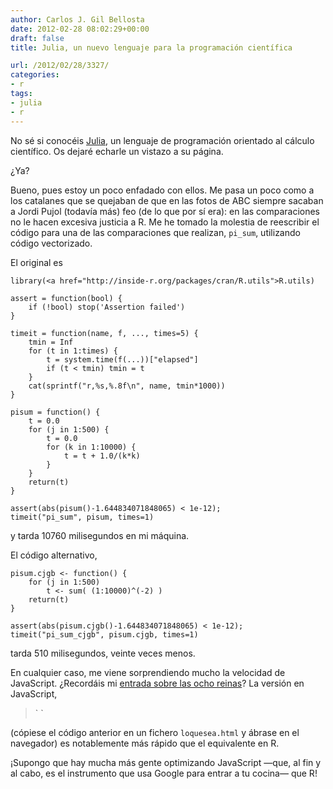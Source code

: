 ```yaml
---
author: Carlos J. Gil Bellosta
date: 2012-02-28 08:02:29+00:00
draft: false
title: Julia, un nuevo lenguaje para la programación científica

url: /2012/02/28/3327/
categories:
- r
tags:
- julia
- r
---
```


No sé si conocéis [Julia](http://julialang.org/), un lenguaje de programación orientado al cálculo científico. Os dejaré echarle un vistazo a su página.

¿Ya?

Bueno, pues estoy un poco enfadado con ellos. Me pasa un poco como a los catalanes que se quejaban de que en las fotos de ABC siempre sacaban a Jordi Pujol (todavía más) feo (de lo que por sí era): en las comparaciones no le hacen excesiva justicia a R. Me he tomado la molestia de reescribir el código para una de las comparaciones que realizan, `pi_sum`, utilizando código vectorizado.

El original es



    library(<a href="http://inside-r.org/packages/cran/R.utils">R.utils)

    assert = function(bool) {
        if (!bool) stop('Assertion failed')
    }

    timeit = function(name, f, ..., times=5) {
        tmin = Inf
        for (t in 1:times) {
            t = system.time(f(...))["elapsed"]
            if (t < tmin) tmin = t
        }
        cat(sprintf("r,%s,%.8f\n", name, tmin*1000))
    }

    pisum = function() {
        t = 0.0
        for (j in 1:500) {
            t = 0.0
            for (k in 1:10000) {
                t = t + 1.0/(k*k)
            }
        }
        return(t)
    }

    assert(abs(pisum()-1.644834071848065) < 1e-12);
    timeit("pi_sum", pisum, times=1)



y tarda 10760 milisegundos en mi máquina.

El código alternativo,



    pisum.cjgb <- function() {
        for (j in 1:500)
            t <- sum( (1:10000)^(-2) )
        return(t)
    }

    assert(abs(pisum.cjgb()-1.644834071848065) < 1e-12);
    timeit("pi_sum_cjgb", pisum.cjgb, times=1)



tarda 510 milisegundos, veinte veces menos.

En cualquier caso, me viene sorprendiendo mucho la velocidad de JavaScript. ¿Recordáis mi [entrada sobre las ocho reinas](http://www.datanalytics.com/blog/2012/01/23/nueve-reinas-con-sas-y-r-tambien/)? La versión en JavaScript,



<blockquote>`
<body onload="javascript:cnt=0;

function backTrack(trial,next){
  if (trial.length==0){return true;}
  else {
    for (var i in trial){
      if (Math.abs(trial.length-i)==Math.abs(next-trial[i])){
        return false;
      }
    }
    return true;
  }
}

function perm(p,l){
  if (l.length==0){
    cnt++;document.write(cnt+'::'+p+'<br/>')
  }
  else {
    for (var i in l){
      if (backTrack(p,l[i])){
        perm( p.concat(l[i]),
        l.slice(0,l.indexOf(l[i])).concat(l.slice(l.indexOf(l[i])+1,l.length))
        );
      }
    }
  }
}

perm([],[1,2,3,4,5,6,7,8,9,10,11])">

</body>
`
</blockquote>



(cópiese el código anterior en un fichero `loquesea.html` y ábrase en el navegador) es notablemente más rápido que el equivalente en R.

¡Supongo que hay mucha más gente optimizando JavaScript —que, al fin y al cabo, es el instrumento que usa Google para entrar a tu cocina— que R!
